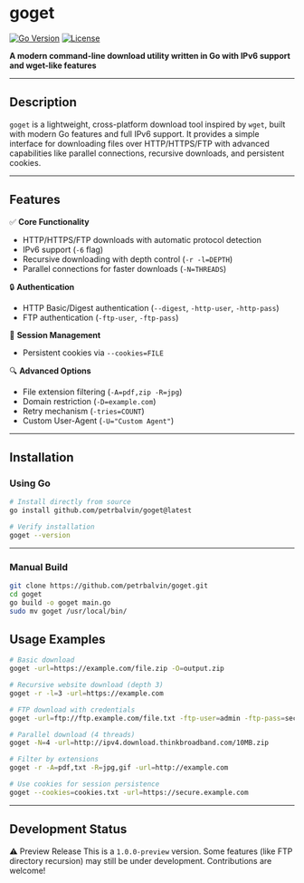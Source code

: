 # goget

[![Go Version](https://img.shields.io/badge/Go-1.20+-blue)](https://go.dev)
[![License](https://img.shields.io/badge/License-BSD_3--Clause-green)](LICENSE)

**A modern command-line download utility written in Go with IPv6 support and wget-like features**

---

## Description
`goget` is a lightweight, cross-platform download tool inspired by `wget`, built with modern Go features and full IPv6 support. It provides a simple interface for downloading files over HTTP/HTTPS/FTP with advanced capabilities like parallel connections, recursive downloads, and persistent cookies.

---

## Features
✅ **Core Functionality**
- HTTP/HTTPS/FTP downloads with automatic protocol detection
- IPv6 support (`-6` flag)
- Recursive downloading with depth control (`-r -l=DEPTH`)
- Parallel connections for faster downloads (`-N=THREADS`)

🔒 **Authentication**
- HTTP Basic/Digest authentication (`--digest`, `-http-user`, `-http-pass`)
- FTP authentication (`-ftp-user`, `-ftp-pass`)

🍪 **Session Management**
- Persistent cookies via `--cookies=FILE`

🔍 **Advanced Options**
- File extension filtering (`-A=pdf,zip -R=jpg`)
- Domain restriction (`-D=example.com`)
- Retry mechanism (`-tries=COUNT`)
- Custom User-Agent (`-U="Custom Agent"`)

---

## Installation
### Using Go
```bash
# Install directly from source
go install github.com/petrbalvin/goget@latest

# Verify installation
goget --version
```

---

### Manual Build
```bash
git clone https://github.com/petrbalvin/goget.git
cd goget
go build -o goget main.go
sudo mv goget /usr/local/bin/
```

## Usage Examples
```bash
# Basic download
goget -url=https://example.com/file.zip -O=output.zip

# Recursive website download (depth 3)
goget -r -l=3 -url=https://example.com

# FTP download with credentials
goget -url=ftp://ftp.example.com/file.txt -ftp-user=admin -ftp-pass=secret

# Parallel download (4 threads)
goget -N=4 -url=http://ipv4.download.thinkbroadband.com/10MB.zip

# Filter by extensions
goget -r -A=pdf,txt -R=jpg,gif -url=http://example.com

# Use cookies for session persistence
goget --cookies=cookies.txt -url=https://secure.example.com
```

---

## Development Status
⚠️ Preview Release
This is a `1.0.0-preview` version. Some features (like FTP directory recursion) may still be under development. Contributions are welcome!
